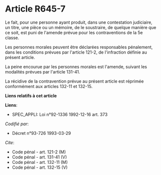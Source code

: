 # Article R645-7

Le fait, pour une personne ayant produit, dans une contestation judiciaire, un titre, une pièce ou un mémoire, de le
soustraire, de quelque manière que ce soit, est puni de l'amende prévue pour les contraventions de la 5e classe.

Les personnes morales peuvent être déclarées responsables pénalement, dans les conditions prévues par l'article 121-2, de
l'infraction définie au présent article.

La peine encourue par les personnes morales est l'amende, suivant les modalités prévues par l'article 131-41.

La récidive de la contravention prévue au présent article est réprimée conformément aux articles 132-11 et 132-15.

**Liens relatifs à cet article**

**Liens**:

  - SPEC_APPLI: Loi n°92-1336 1992-12-16 art. 373

_Codifié par_:

  - Décret n°93-726 1993-03-29

_Cite_:

  - Code pénal - art. 121-2 (M)
  - Code pénal - art. 131-41 (V)
  - Code pénal - art. 132-11 (M)
  - Code pénal - art. 132-15 (V)

